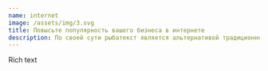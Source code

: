 ```yaml
---
name: internet
image: /assets/img/3.svg
title: Повысьте популярность вашего бизнеса в интернете
description: По своей сути рыбатекст является альтернативой традиционному lorem ipsum, который вызывает у некторых людей недоумение при попытках прочитать рыбу текст.
---
```


Rich text
